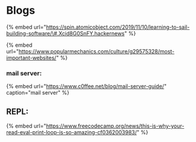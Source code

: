 # Blogs

{% embed url="https://spin.atomicobject.com/2019/11/10/learning-to-sail-building-software/\#.Xcid8G0SnFY.hackernews" %}

{% embed url="https://www.popularmechanics.com/culture/g29575328/most-important-websites/" %}

### mail server:

{% embed url="https://www.c0ffee.net/blog/mail-server-guide/" caption="mail server" %}

## REPL:

{% embed url="https://www.freecodecamp.org/news/this-is-why-your-read-eval-print-loop-is-so-amazing-cf0362003983/" %}



